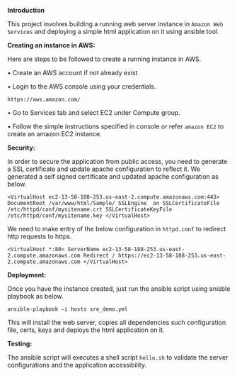 <b>Introduction</b>

  This project involves building a running web server instance in `Amazon Web Services` and deploying a simple html application on it using ansible tool.
  
<b>Creating an instance in AWS:</b>
	
Here are steps to be followed to create a running instance in AWS.

•	Create an AWS account if not already exist

•	Login to the AWS console using your credentials.

	https://aws.amazon.com/

•	Go to Services tab and select EC2 under Compute group.

•	Follow the simple instructions specified in console or refer `amazon EC2` to create an amazon EC2 instance.

<b>Security:</b>

In order to secure the application from public access, you need to generate a SSL certificate and update apache configuration to reflect it. We generated a self signed certificate and updated apache configuration as below.

`<VirtualHost ec2-13-58-188-253.us-east-2.compute.amazonaws.com:443>
DocumentRoot /var/www/html/Sample/
SSLEngine  on
SSLCertificateFile /etc/httpd/conf/mysitename.crt
SSLCertificateKeyFile /etc/httpd/conf/mysitename.key
</VirtualHost> `

We need to make entry of the below configuration in `httpd.conf` to redirect http requests to https.

`<VirtualHost *:80>
   ServerName ec2-13-58-188-253.us-east-2.compute.amazonaws.com
   Redirect / https://ec2-13-58-188-253.us-east-2.compute.amazonaws.com
</VirtualHost> `


<b>Deployment:</b>

Once you have the instance created, just run the ansible script using anisble playbook as below.

`ansible-playbook –i hosts sre_demo.yml`

This will install the web server, copies all dependencies such configuration file, certs, keys and deploys the html application on it.

<b>Testing:</b>

The ansible script will executes a shell script `hello.sh` to validate the server configurations and the application accessibility.


	

        
 
